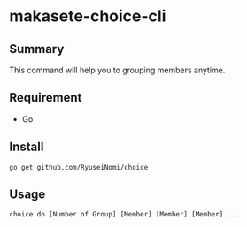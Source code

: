 # makasete-choice-cli



## Summary

This command will help you to grouping members anytime.

## Requirement

* Go

## Install

```
go get github.com/RyuseiNomi/choice
```

## Usage

```
choice do [Number of Group] [Member] [Member] [Member] ...
```

